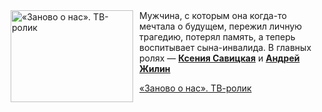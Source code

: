 <!--2025-09-30 11:15:27-->
<div class="yb">
  <div class="rss kino_kino"><a href="https://www.kino-teatr.ru/video/54145/" title="«Заново о нас». ТВ-ролик"><img src="https://www.kino-teatr.ru/video/5/4/54145/poster.jpg" width="196" height="147" align="left" hspace="5" style="margin: 0px 10px 0px 5px" alt="«Заново о нас». ТВ-ролик"/></a>Мужчина, с которым она когда-то мечтала о будущем, пережил личную трагедию, потерял память, а теперь воспитывает сына-инвалида. В главных ролях — <a href=https://www.kino-teatr.ru/kino/acter/w/ros/457878/bio/ target=_blank><strong>Ксения Савицкая</strong></a> и <a href=https://www.kino-teatr.ru/kino/acter/m/ros/510987/bio/ target=_blank><strong>Андрей Жилин</strong></a> <p class="titl"><a href="https://www.kino-teatr.ru/video/54145/">«Заново о нас». ТВ-ролик</a></p></div>
</div>
